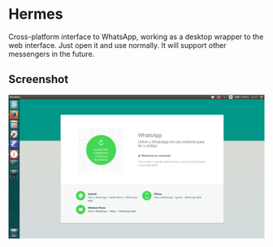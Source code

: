 # Hermes
Cross-platform interface to WhatsApp, working as a desktop wrapper to the web interface. Just open it and use normally. It will support other messengers in the future.
<br>

## Screenshot
![Screenshot 1](https://github.com/ItsMeAlves/hermes/blob/master/screenshot.png?raw=true)